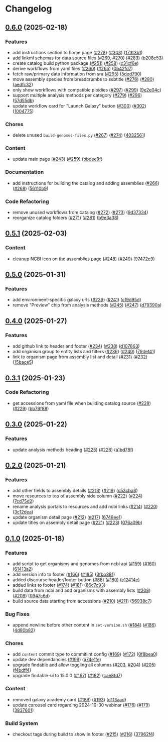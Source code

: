 # Changelog

## [0.6.0](https://github.com/galaxyproject/brc-analytics/compare/v0.5.1...v0.6.0) (2025-02-18)


### Features

* add instructions section to home page ([#278](https://github.com/galaxyproject/brc-analytics/issues/278)) ([#303](https://github.com/galaxyproject/brc-analytics/issues/303)) ([173f3b1](https://github.com/galaxyproject/brc-analytics/commit/173f3b14f28c3fbad08bdc0d08c1a7697d0d7099))
* add linkml schemas for data source files ([#269](https://github.com/galaxyproject/brc-analytics/issues/269), [#270](https://github.com/galaxyproject/brc-analytics/issues/270)) ([#283](https://github.com/galaxyproject/brc-analytics/issues/283)) ([b208c53](https://github.com/galaxyproject/brc-analytics/commit/b208c53dba820b2d232cdd14047a04fa994a0264))
* create catalog build python package ([#251](https://github.com/galaxyproject/brc-analytics/issues/251)) ([#258](https://github.com/galaxyproject/brc-analytics/issues/258)) ([c31cf6e](https://github.com/galaxyproject/brc-analytics/commit/c31cf6ece2d9e316471a42688fd945445a5bc19f))
* derive workflows from yaml files ([#260](https://github.com/galaxyproject/brc-analytics/issues/260)) ([#265](https://github.com/galaxyproject/brc-analytics/issues/265)) ([0b42fd7](https://github.com/galaxyproject/brc-analytics/commit/0b42fd71cad4fb552be44b36ae87dbbff1588f38))
* fetch raw/primary data information from sra ([#295](https://github.com/galaxyproject/brc-analytics/issues/295)) ([5ded790](https://github.com/galaxyproject/brc-analytics/commit/5ded7902ee02693e4b9c1c547c14a3cda913e7fa))
* move assembly species from breadcrumbs to subtitle ([#276](https://github.com/galaxyproject/brc-analytics/issues/276)) ([#280](https://github.com/galaxyproject/brc-analytics/issues/280)) ([aedfc32](https://github.com/galaxyproject/brc-analytics/commit/aedfc32eef1635c040fc14e25949118a67d33110))
* only show workflows with compatible ploidies ([#297](https://github.com/galaxyproject/brc-analytics/issues/297)) ([#299](https://github.com/galaxyproject/brc-analytics/issues/299)) ([9e2e04c](https://github.com/galaxyproject/brc-analytics/commit/9e2e04c832fe2c9cab6d28ecff42e7560e630f7a))
* support multiple analysis methods per category ([#279](https://github.com/galaxyproject/brc-analytics/issues/279)) ([#296](https://github.com/galaxyproject/brc-analytics/issues/296)) ([57d55db](https://github.com/galaxyproject/brc-analytics/commit/57d55dbb13b5efbe00c73651b4445ef68775e727))
* update workflow card for "Launch Galaxy" button ([#300](https://github.com/galaxyproject/brc-analytics/issues/300)) ([#302](https://github.com/galaxyproject/brc-analytics/issues/302)) ([1004775](https://github.com/galaxyproject/brc-analytics/commit/1004775a5c54c58f8ed78ccdfbfbb1b547fb926c))


### Chores

* delete unused `build-genomes-files.py` ([#267](https://github.com/galaxyproject/brc-analytics/issues/267)) ([#274](https://github.com/galaxyproject/brc-analytics/issues/274)) ([4032561](https://github.com/galaxyproject/brc-analytics/commit/4032561b6bb2425635c596074b004094eb3acb20))


### Content

* update main page ([#243](https://github.com/galaxyproject/brc-analytics/issues/243)) ([#259](https://github.com/galaxyproject/brc-analytics/issues/259)) ([bbdee9f](https://github.com/galaxyproject/brc-analytics/commit/bbdee9f6b06787eedc80304194043a06b2ba679d))


### Documentation

* add instructions for building the catalog and adding assemblies ([#266](https://github.com/galaxyproject/brc-analytics/issues/266)) ([#268](https://github.com/galaxyproject/brc-analytics/issues/268)) ([56110b9](https://github.com/galaxyproject/brc-analytics/commit/56110b9761d6317692dd08e7125079d927a011df))


### Code Refactoring

* remove unused workflows from catalog ([#272](https://github.com/galaxyproject/brc-analytics/issues/272)) ([#273](https://github.com/galaxyproject/brc-analytics/issues/273)) ([9d37334](https://github.com/galaxyproject/brc-analytics/commit/9d3733411910f9f7226feab67b78a054e2490205))
* reorganize catalog folders ([#271](https://github.com/galaxyproject/brc-analytics/issues/271)) ([#281](https://github.com/galaxyproject/brc-analytics/issues/281)) ([b9e3a38](https://github.com/galaxyproject/brc-analytics/commit/b9e3a388992571dcde540e494a4bcf9c6e59b721))

## [0.5.1](https://github.com/galaxyproject/brc-analytics/compare/v0.5.0...v0.5.1) (2025-02-03)


### Content

* cleanup NCBI icon on the assemblies page ([#248](https://github.com/galaxyproject/brc-analytics/issues/248)) ([#249](https://github.com/galaxyproject/brc-analytics/issues/249)) ([97472c9](https://github.com/galaxyproject/brc-analytics/commit/97472c93383052391bf79d86b834edde73fc2f8a))

## [0.5.0](https://github.com/galaxyproject/brc-analytics/compare/v0.4.0...v0.5.0) (2025-01-31)


### Features

* add environment-specific galaxy urls ([#239](https://github.com/galaxyproject/brc-analytics/issues/239)) ([#241](https://github.com/galaxyproject/brc-analytics/issues/241)) ([cf9d95d](https://github.com/galaxyproject/brc-analytics/commit/cf9d95d61573debae3e56db3292b35aa85f315ea))
* remove "Preview" chip from analysis methods ([#245](https://github.com/galaxyproject/brc-analytics/issues/245)) ([#247](https://github.com/galaxyproject/brc-analytics/issues/247)) ([d79390a](https://github.com/galaxyproject/brc-analytics/commit/d79390a61d9141bfed9c477110e26ffb93da8dfe))

## [0.4.0](https://github.com/galaxyproject/brc-analytics/compare/v0.3.1...v0.4.0) (2025-01-27)


### Features

* add github link to header and footer ([#234](https://github.com/galaxyproject/brc-analytics/issues/234)) ([#238](https://github.com/galaxyproject/brc-analytics/issues/238)) ([d107863](https://github.com/galaxyproject/brc-analytics/commit/d107863da4979d35fb05b6ba272fd5afc127a948))
* add organism group to entity lists and filters ([#236](https://github.com/galaxyproject/brc-analytics/issues/236)) ([#240](https://github.com/galaxyproject/brc-analytics/issues/240)) ([79def41](https://github.com/galaxyproject/brc-analytics/commit/79def410cf0cefcf9621be2126df8fd0a09a766b))
* link to organism page from assembly list and detail ([#231](https://github.com/galaxyproject/brc-analytics/issues/231)) ([#232](https://github.com/galaxyproject/brc-analytics/issues/232)) ([15bace5](https://github.com/galaxyproject/brc-analytics/commit/15bace5f4334151333aea3e3a4331ac5ef7cea47))

## [0.3.1](https://github.com/galaxyproject/brc-analytics/compare/v0.3.0...v0.3.1) (2025-01-23)


### Code Refactoring

* get accessions from yaml file when building catalog source ([#228](https://github.com/galaxyproject/brc-analytics/issues/228)) ([#229](https://github.com/galaxyproject/brc-analytics/issues/229)) ([bb79f88](https://github.com/galaxyproject/brc-analytics/commit/bb79f885782fd920b02cab0b157276bb0a4fb129))

## [0.3.0](https://github.com/galaxyproject/brc-analytics/compare/v0.2.0...v0.3.0) (2025-01-22)


### Features

* update analysis methods heading ([#225](https://github.com/galaxyproject/brc-analytics/issues/225)) ([#226](https://github.com/galaxyproject/brc-analytics/issues/226)) ([a1bd78f](https://github.com/galaxyproject/brc-analytics/commit/a1bd78f78af2e2cc00c52727180a6dba2df79b9b))

## [0.2.0](https://github.com/galaxyproject/brc-analytics/compare/v0.1.0...v0.2.0) (2025-01-21)


### Features

* add other fields to assembly details ([#213](https://github.com/galaxyproject/brc-analytics/issues/213)) ([#219](https://github.com/galaxyproject/brc-analytics/issues/219)) ([c53cba3](https://github.com/galaxyproject/brc-analytics/commit/c53cba3668f740cda113f673175f234f9855dfc4))
* move resources to top of assembly side column ([#222](https://github.com/galaxyproject/brc-analytics/issues/222)) ([#224](https://github.com/galaxyproject/brc-analytics/issues/224)) ([7cd75d2](https://github.com/galaxyproject/brc-analytics/commit/7cd75d2f60e2035ad5ec0f5b42e5cf4d9722e4f0))
* rename analysis portals to resources and add ncbi links ([#214](https://github.com/galaxyproject/brc-analytics/issues/214)) ([#220](https://github.com/galaxyproject/brc-analytics/issues/220)) ([3c12dea](https://github.com/galaxyproject/brc-analytics/commit/3c12dea03ebe855ea7b67f1436dd1cae4387c82b))
* update organism detail page ([#212](https://github.com/galaxyproject/brc-analytics/issues/212)) ([#217](https://github.com/galaxyproject/brc-analytics/issues/217)) ([6748ee1](https://github.com/galaxyproject/brc-analytics/commit/6748ee190666fde50fd2b55d8984d841efd49c2c))
* update titles on assembly detail page ([#221](https://github.com/galaxyproject/brc-analytics/issues/221)) ([#223](https://github.com/galaxyproject/brc-analytics/issues/223)) ([076a09b](https://github.com/galaxyproject/brc-analytics/commit/076a09b8a7ee8bb9a5bc759160c0c682638f7bdc))

## [0.1.0](https://github.com/galaxyproject/brc-analytics/compare/v0.0.0...v0.1.0) (2025-01-18)


### Features

* add script to get organisms and genomes from ncbi api ([#159](https://github.com/galaxyproject/brc-analytics/issues/159)) ([#160](https://github.com/galaxyproject/brc-analytics/issues/160)) ([61413a2](https://github.com/galaxyproject/brc-analytics/commit/61413a2137555e157b5df878bf4111c19a0a944e))
* add version info to footer ([#166](https://github.com/galaxyproject/brc-analytics/issues/166)) ([#185](https://github.com/galaxyproject/brc-analytics/issues/185)) ([3fbb881](https://github.com/galaxyproject/brc-analytics/commit/3fbb8817fc9ceece765e9b445294f52f3fc9e298))
* added discourse header/footer button ([#88](https://github.com/galaxyproject/brc-analytics/issues/88)) ([#180](https://github.com/galaxyproject/brc-analytics/issues/180)) ([c12414e](https://github.com/galaxyproject/brc-analytics/commit/c12414ec4ff7571016a5f06f4407059c045a682e))
* added links to footer ([#174](https://github.com/galaxyproject/brc-analytics/issues/174)) ([#181](https://github.com/galaxyproject/brc-analytics/issues/181)) ([86c7c93](https://github.com/galaxyproject/brc-analytics/commit/86c7c9314b203790bf6f22de685224bf99480abc))
* build data from ncbi and add organisms with assembly lists ([#208](https://github.com/galaxyproject/brc-analytics/issues/208)) ([#209](https://github.com/galaxyproject/brc-analytics/issues/209)) ([0947c6d](https://github.com/galaxyproject/brc-analytics/commit/0947c6d477b38381129f03c8e1d19be2295c23d7))
* build source data starting from accessions ([#210](https://github.com/galaxyproject/brc-analytics/issues/210)) ([#211](https://github.com/galaxyproject/brc-analytics/issues/211)) ([56938c7](https://github.com/galaxyproject/brc-analytics/commit/56938c7e63ff05b648cf8d398ae54ea129f71b05))


### Bug Fixes

* append newline before other content in `set-version.sh` ([#184](https://github.com/galaxyproject/brc-analytics/issues/184)) ([#186](https://github.com/galaxyproject/brc-analytics/issues/186)) ([4d80b82](https://github.com/galaxyproject/brc-analytics/commit/4d80b8230d8ba397df520c4419a2bf55c8803b4c))


### Chores

* add `content` commit type to commitlint config ([#169](https://github.com/galaxyproject/brc-analytics/issues/169)) ([#172](https://github.com/galaxyproject/brc-analytics/issues/172)) ([0f8bea0](https://github.com/galaxyproject/brc-analytics/commit/0f8bea063981ecc0e2d2833c52ada6941542d397))
* update dev dependancies ([#199](https://github.com/galaxyproject/brc-analytics/issues/199)) ([a74e1fe](https://github.com/galaxyproject/brc-analytics/commit/a74e1fed61f7a8f797645d72579da5b2c2fec099))
* upgrade findable and allow toggling all columns ([#203](https://github.com/galaxyproject/brc-analytics/issues/203), [#204](https://github.com/galaxyproject/brc-analytics/issues/204)) ([#205](https://github.com/galaxyproject/brc-analytics/issues/205)) ([f4bdff4](https://github.com/galaxyproject/brc-analytics/commit/f4bdff49e6f2d822ccc334ab40657a68d778f4d4))
* upgrade findable-ui to 15.0.0 ([#167](https://github.com/galaxyproject/brc-analytics/issues/167)) ([#182](https://github.com/galaxyproject/brc-analytics/issues/182)) ([cae8fd7](https://github.com/galaxyproject/brc-analytics/commit/cae8fd70c8d1a27d2a7e888885fca8b8e0bd8ff1))


### Content

* removed galaxy academy card ([#189](https://github.com/galaxyproject/brc-analytics/issues/189)) ([#193](https://github.com/galaxyproject/brc-analytics/issues/193)) ([d113aad](https://github.com/galaxyproject/brc-analytics/commit/d113aad40e8499aa85bd5ab794f4161c98050dc4))
* update carousel card regarding 2024-10-30 webinar ([#176](https://github.com/galaxyproject/brc-analytics/issues/176)) ([#179](https://github.com/galaxyproject/brc-analytics/issues/179)) ([3837601](https://github.com/galaxyproject/brc-analytics/commit/38376011b271062cd3d3a5db9d4970e05e0fbb6a))


### Build System

* checkout tags during build to show in footer ([#215](https://github.com/galaxyproject/brc-analytics/issues/215)) ([#216](https://github.com/galaxyproject/brc-analytics/issues/216)) ([37962f4](https://github.com/galaxyproject/brc-analytics/commit/37962f4ddf6c12366637314c3ab764ffef76c1c0))
